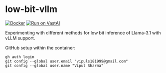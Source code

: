 # low-bit-vllm

[![Docker](https://github.com/vipulSharma18/low-bit-vllm/actions/workflows/docker-publish.yml/badge.svg)](https://github.com/vipulSharma18/low-bit-vllm/actions/workflows/docker-publish.yml) [![Run on VastAI](https://img.shields.io/badge/Run_on-VastAI-blue)](https://cloud.vast.ai?ref_id=288801&template_id=bc0609fee288cad6d15b1262dbc83214)

Experimenting with different methods for low bit inference of Llama-3.1 with vLLM support.

GitHub setup within the container:
```
gh auth login
git config --global user.email "vipuls181999@gmail.com"
git config --global user.name "Vipul Sharma"
```